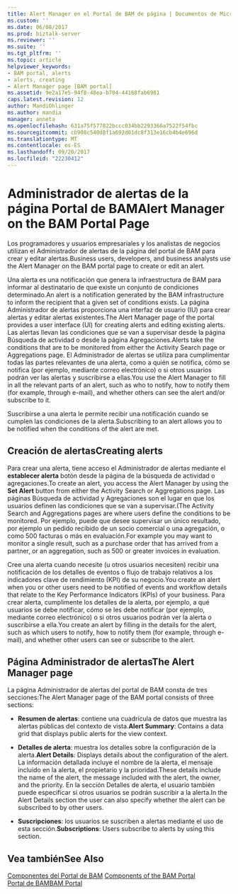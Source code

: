 ```yaml
---
title: Alert Manager en el Portal de BAM de página | Documentos de Microsoft
ms.custom: ''
ms.date: 06/08/2017
ms.prod: biztalk-server
ms.reviewer: ''
ms.suite: ''
ms.tgt_pltfrm: ''
ms.topic: article
helpviewer_keywords:
- BAM portal, alerts
- alerts, creating
- Alert Manager page [BAM portal]
ms.assetid: 9e2a17e5-94f8-48ea-b704-44168fab6981
caps.latest.revision: 12
author: MandiOhlinger
ms.author: mandia
manager: anneta
ms.openlocfilehash: 631a75f577822bccc034bb2293366a7522f54fbc
ms.sourcegitcommit: cb908c540d8f1a692d01dc8f313e16cb4b4e696d
ms.translationtype: MT
ms.contentlocale: es-ES
ms.lasthandoff: 09/20/2017
ms.locfileid: "22230412"
---
```

# <a name="alert-manager-on-the-bam-portal-page"></a><span data-ttu-id="7f404-102">Administrador de alertas de la página Portal de BAM</span><span class="sxs-lookup"><span data-stu-id="7f404-102">Alert Manager on the BAM Portal Page</span></span>
<span data-ttu-id="7f404-103">Los programadores y usuarios empresariales y los analistas de negocios utilizan el Administrador de alertas de la página del portal de BAM para crear y editar alertas.</span><span class="sxs-lookup"><span data-stu-id="7f404-103">Business users, developers, and business analysts use the Alert Manager on the BAM portal page to create or edit an alert.</span></span>  
  
 <span data-ttu-id="7f404-104">Una alerta es una notificación que genera la infraestructura de BAM para informar al destinatario de que existe un conjunto de condiciones determinado.</span><span class="sxs-lookup"><span data-stu-id="7f404-104">An alert is a notification generated by the BAM infrastructure to inform the recipient that a given set of conditions exists.</span></span> <span data-ttu-id="7f404-105">La página Administrador de alertas proporciona una interfaz de usuario (IU) para crear alertas y editar alertas existentes.</span><span class="sxs-lookup"><span data-stu-id="7f404-105">The Alert Manager page of the portal provides a user interface (UI) for creating alerts and editing existing alerts.</span></span> <span data-ttu-id="7f404-106">Las alertas llevan las condiciones que se van a supervisar desde la página Búsqueda de actividad o desde la página Agregaciones.</span><span class="sxs-lookup"><span data-stu-id="7f404-106">Alerts take the conditions that are to be monitored from either the Activity Search page or Aggregations page.</span></span> <span data-ttu-id="7f404-107">El Administrador de alertas se utiliza para cumplimentar todas las partes relevantes de una alerta, como a quién se notifica, cómo se notifica (por ejemplo, mediante correo electrónico) o si otros usuarios podrán ver las alertas y suscribirse a ellas.</span><span class="sxs-lookup"><span data-stu-id="7f404-107">You use the Alert Manager to fill in all the relevant parts of an alert, such as who to notify, how to notify them (for example, through e-mail), and whether others can see the alert and/or subscribe to it.</span></span>  
  
 <span data-ttu-id="7f404-108">Suscribirse a una alerta le permite recibir una notificación cuando se cumplen las condiciones de la alerta.</span><span class="sxs-lookup"><span data-stu-id="7f404-108">Subscribing to an alert allows you to be notified when the conditions of the alert are met.</span></span>  
  
## <a name="creating-alerts"></a><span data-ttu-id="7f404-109">Creación de alertas</span><span class="sxs-lookup"><span data-stu-id="7f404-109">Creating alerts</span></span>  
 <span data-ttu-id="7f404-110">Para crear una alerta, tiene acceso el Administrador de alertas mediante el **establecer alerta** botón desde la página de la búsqueda de actividad o agregaciones.</span><span class="sxs-lookup"><span data-stu-id="7f404-110">To create an alert, you access the Alert Manager by using the **Set Alert** button from either the Activity Search or Aggregations page.</span></span> <span data-ttu-id="7f404-111">Las páginas Búsqueda de actividad y Agregaciones son el lugar en que los usuarios definen las condiciones que se van a supervisar.</span><span class="sxs-lookup"><span data-stu-id="7f404-111">(The Activity Search and Aggregations pages are where users define the conditions to be monitored.</span></span> <span data-ttu-id="7f404-112">Por ejemplo, puede que desee supervisar un único resultado, por ejemplo un pedido recibido de un socio comercial o una agregación, o como 500 facturas o más en evaluación.</span><span class="sxs-lookup"><span data-stu-id="7f404-112">For example you may want to monitor a single result, such as a purchase order that has arrived from a partner, or an aggregation, such as 500 or greater invoices in evaluation.</span></span>  
  
 <span data-ttu-id="7f404-113">Cree una alerta cuando necesite (u otros usuarios necesiten) recibir una notificación de los detalles de eventos o flujo de trabajo relativos a los indicadores clave de rendimiento (KPI) de su negocio.</span><span class="sxs-lookup"><span data-stu-id="7f404-113">You create an alert when you or other users need to be notified of events and workflow details that relate to the Key Performance Indicators (KPIs) of your business.</span></span> <span data-ttu-id="7f404-114">Para crear alerta, cumplimente los detalles de la alerta, por ejemplo, a qué usuarios se debe notificar, cómo se les debe notificar (por ejemplo, mediante correo electrónico) o si otros usuarios podrán ver la alerta o suscribirse a ella.</span><span class="sxs-lookup"><span data-stu-id="7f404-114">You create an alert by filling in the details for the alert, such as which users to notify, how to notify them (for example, through e-mail), and whether other users can see or subscribe to the alert.</span></span>  
  
## <a name="the-alert-manager-page"></a><span data-ttu-id="7f404-115">Página Administrador de alertas</span><span class="sxs-lookup"><span data-stu-id="7f404-115">The Alert Manager page</span></span>  
 <span data-ttu-id="7f404-116">La página Administrador de alertas del portal de BAM consta de tres secciones:</span><span class="sxs-lookup"><span data-stu-id="7f404-116">The Alert Manager page of the BAM portal consists of three sections:</span></span>  
  
-   <span data-ttu-id="7f404-117">**Resumen de alertas**: contiene una cuadrícula de datos que muestra las alertas públicas del contexto de vista.</span><span class="sxs-lookup"><span data-stu-id="7f404-117">**Alert Summary**: Contains a data grid that displays public alerts for the view context.</span></span>  
  
-   <span data-ttu-id="7f404-118">**Detalles de alerta**: muestra los detalles sobre la configuración de la alerta.</span><span class="sxs-lookup"><span data-stu-id="7f404-118">**Alert Details**: Displays details about the configuration of the alert.</span></span> <span data-ttu-id="7f404-119">La información detallada incluye el nombre de la alerta, el mensaje incluido en la alerta, el propietario y la prioridad.</span><span class="sxs-lookup"><span data-stu-id="7f404-119">These details include the name of the alert, the message included with the alert, the owner, and the priority.</span></span>  <span data-ttu-id="7f404-120">En la sección Detalles de alerta, el usuario también puede especificar si otros usuarios se podrán suscribir a la alerta.</span><span class="sxs-lookup"><span data-stu-id="7f404-120">In the Alert Details section the user can also specify whether the alert can be subscribed to by other users.</span></span>  
  
-   <span data-ttu-id="7f404-121">**Suscripciones**: los usuarios se suscriben a alertas mediante el uso de esta sección.</span><span class="sxs-lookup"><span data-stu-id="7f404-121">**Subscriptions**: Users subscribe to alerts by using this section.</span></span>  
  
## <a name="see-also"></a><span data-ttu-id="7f404-122">Vea también</span><span class="sxs-lookup"><span data-stu-id="7f404-122">See Also</span></span>  
 <span data-ttu-id="7f404-123">[Componentes del Portal de BAM](../core/components-of-the-bam-portal.md) </span><span class="sxs-lookup"><span data-stu-id="7f404-123">[Components of the BAM Portal](../core/components-of-the-bam-portal.md) </span></span>  
 [<span data-ttu-id="7f404-124">Portal de BAM</span><span class="sxs-lookup"><span data-stu-id="7f404-124">BAM Portal</span></span>](../core/bam-portal.md)